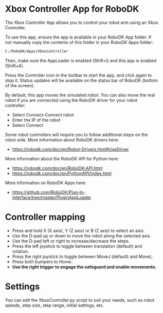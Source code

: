 Xbox Controller App for RoboDK
===========================

The Xbox Controller App allows you to control your robot arm using an Xbox Controller.

To use this app, ensure the app is available in your RoboDK App folder. If not manually copy the contents of this folder in your RoboDK Apps folder:

``` bash
C:/RoboDK/Apps/XboxController
```

Then, make sure the AppLoader is enabled (Shift+I) and this app is enabled (Shift+A).

Press the Controller icon in the toolbar to start the app, and click again to stop it. Status updates will be available on the status bar of RoboDK (bottom of the screen).

By default, this app moves the simulated robot. You can also move the real robot if you are connected using the RoboDK driver for your robot controller:
* Select Connect-Connect robot
* Enter the IP of the robot
* Select Connect

Some robot controllers will require you to follow additional steps on the robot side. More information about RoboDK drivers here:
* https://robodk.com/doc/en/Robot-Drivers.html#UseDriver

More information about the RoboDK API for Python here:
* https://robodk.com/doc/en/RoboDK-API.html
* https://robodk.com/doc/en/PythonAPI/index.html

More information on RoboDK Apps here:
* https://github.com/RoboDK/Plug-In-Interface/tree/master/PluginAppLoader


Controller mapping
==================
* Press and hold X (X axis), Y (Z axis) or B (Z axis) to select an axis.
* Use the D-pad up or down to move the robot along the selected axis.
* Use the D-pad left or right to increase/decrease the steps.
* Press the left joystick to toggle between translation (default) and rotation.
* Press the right joystick to toggle between MoveJ (default) and MoveL.
* Press both bumpers to Home.
* **Use the right trigger to engage the safeguard and enable movements.**

Settings
========
You can edit the XboxController.py script to suit your needs, such as robot speeds, step size, step range, initial settings, etc.
